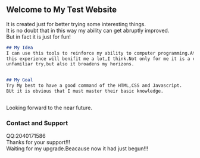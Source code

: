## Welcome to My Test Website
It is created just for better trying some interesting things.   
It is no doubt that in this way my ability can get abruptly improved.    
But in fact it is just for fun!



```markdown
## My Idea
I can use this tools to reinforce my ability to computer programming.At the same time,    
this experience will benifit me a lot,I think.Not only for me it is a completely    
unfamiliar try,but also it broadens my horizons.   


## My Goal
Try My best to have a good command of the HTML,CSS and Javascript.    
BUt it is obvious that I must master their basic knowledge.    



```

Looking forward to the near future.

### Contact and Support
QQ:2040171586    
Thanks for your support!!!    
Waiting for my upgrade.Beacause now it had just begun!!! 
